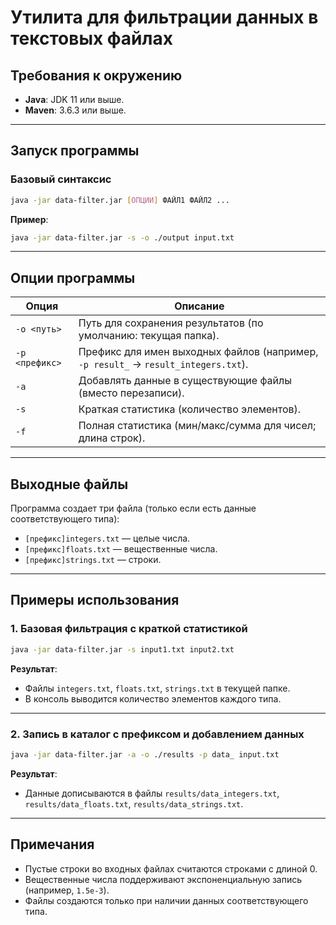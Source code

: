 # Утилита для фильтрации данных в текстовых файлах

## Требования к окружению
- **Java**: JDK 11 или выше. 
- **Maven**: 3.6.3 или выше.

---

## Запуск программы
### Базовый синтаксис
```bash
java -jar data-filter.jar [ОПЦИИ] ФАЙЛ1 ФАЙЛ2 ...
```
**Пример**:  
```bash
java -jar data-filter.jar -s -o ./output input.txt
```

---

## Опции программы
| Опция      | Описание                                                                 |
|------------|-------------------------------------------------------------------------|
| `-o <путь>`  | Путь для сохранения результатов (по умолчанию: текущая папка).         |
| `-p <префикс>`| Префикс для имен выходных файлов (например, `-p result_` → `result_integers.txt`). |
| `-a`         | Добавлять данные в существующие файлы (вместо перезаписи).             |
| `-s`         | Краткая статистика (количество элементов).                             |
| `-f`         | Полная статистика (мин/макс/сумма для чисел; длина строк).             |

---

## Выходные файлы
Программа создает три файла (только если есть данные соответствующего типа):
- `[префикс]integers.txt` — целые числа.
- `[префикс]floats.txt` — вещественные числа.
- `[префикс]strings.txt` — строки.

---

## Примеры использования
### 1. Базовая фильтрация с краткой статистикой
```bash
java -jar data-filter.jar -s input1.txt input2.txt
```
**Результат**:  
- Файлы `integers.txt`, `floats.txt`, `strings.txt` в текущей папке.  
- В консоль выводится количество элементов каждого типа.

---

### 2. Запись в каталог с префиксом и добавлением данных
```bash
java -jar data-filter.jar -a -o ./results -p data_ input.txt
```
**Результат**:  
- Данные дописываются в файлы `results/data_integers.txt`, `results/data_floats.txt`, `results/data_strings.txt`.

---

## Примечания
- Пустые строки во входных файлах считаются строками с длиной 0.  
- Вещественные числа поддерживают экспоненциальную запись (например, `1.5e-3`).  
- Файлы создаются только при наличии данных соответствующего типа.
